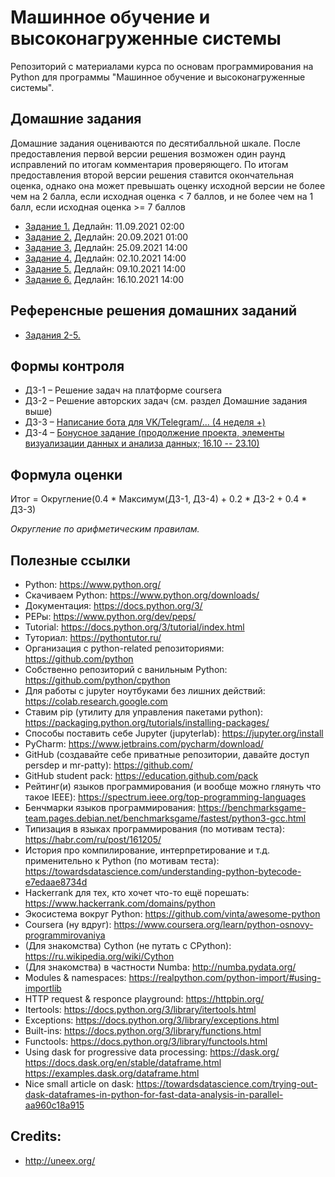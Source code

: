 # Машинное обучение и высоконагруженные системы

Репозиторий с материалами курса по основам программирования на Python для программы "Машинное обучение и высоконагруженные системы".

## Домашние задания

Домашние задания оцениваются по десятибалльной шкале. После предоставления первой версии решения возможен один раунд исправлений по итогам комментария проверяющего. По итогам предоставления второй версии решения ставится окончательная оценка, однако она может превышать оценку исходной версии не более чем на 2 балла, если исходная оценка < 7 баллов, и не более чем на 1 балл, если исходная оценка >= 7 баллов

* [Задание 1.](https://github.com/PersDep/MLHL-python-fall-2021/blob/main/HW1-palindrome.ipynb) Дедлайн: 11.09.2021 02:00
* [Задание 2.](https://github.com/PersDep/MLHL-python-fall-2021/blob/main/HW2-collections.ipynb) Дедлайн: 20.09.2021 01:00
* [Задание 3.](https://github.com/PersDep/MLHL-python-fall-2021/blob/main/HW3-OOP-funcs.ipynb) Дедлайн: 25.09.2021 14:00
* [Задание 4.](https://github.com/PersDep/MLHL-python-fall-2021/blob/main/HW4-OOP+.ipynb) Дедлайн: 02.10.2021 14:00
* [Задание 5.](https://github.com/PersDep/MLHL-python-fall-2021/blob/main/HW5-generators-iterators.ipynb) Дедлайн: 09.10.2021 14:00
* [Задание 6.](https://github.com/PersDep/MLHL-python-fall-2021/blob/main/HW6-collections-OOP-pandas.ipynb) Дедлайн: 16.10.2021 14:00

## Референсные решения домашних заданий

* [Задания 2-5.](https://github.com/PersDep/MLHL-python-fall-2021/blob/main/homeworks-references.ipynb)

## Формы контроля 

* ДЗ-1 – Решение задач на платформе coursera
* ДЗ-2 – Решение авторских задач (см. раздел Домашние задания выше)
* ДЗ-3 – [Написание бота для VK/Telegram/... (4 неделя +) ](https://github.com/PersDep/MLHL-python-fall-2021/blob/main/Project.ipynb)
* ДЗ-4 – [Бонусное задание (продолжение проекта, элементы визуализации данных и анализа данных; 16.10 -- 23.10)](https://github.com/PersDep/MLHL-python-fall-2021/blob/main/Project.ipynb)

## Формула оценки

Итог = Округление(0.4 * Максимум(ДЗ-1, ДЗ-4) + 0.2 * ДЗ-2 + 0.4 * ДЗ-3)

*Округление по арифметическим правилам.*

## Полезные ссылки

* Python: https://www.python.org/
* Скачиваем Python: https://www.python.org/downloads/
* Документация: https://docs.python.org/3/
* PEPы: https://www.python.org/dev/peps/
* Tutorial: https://docs.python.org/3/tutorial/index.html
* Туториал: https://pythontutor.ru/
* Организация с python-related репозиториями: https://github.com/python
* Собственно репозиторий с ванильным Python: https://github.com/python/cpython
* Для работы с jupyter ноутбуками без лишних действий: https://colab.research.google.com
* Ставим pip (утилиту для управления пакетами python): https://packaging.python.org/tutorials/installing-packages/
* Способы поставить себе Jupyter (jupyterlab): https://jupyter.org/install
* PyCharm: https://www.jetbrains.com/pycharm/download/
* GitHub (создавайте себе приватные репозитории, давайте доступ persdep и mr-patty): https://github.com/
* GitHub student pack: https://education.github.com/pack
* Рейтинг(и) языков программирования (и вообще можно глянуть что такое IEEE): https://spectrum.ieee.org/top-programming-languages
* Бенчмарки языков программирования: https://benchmarksgame-team.pages.debian.net/benchmarksgame/fastest/python3-gcc.html
* Типизация в языках программирования (по мотивам теста): https://habr.com/ru/post/161205/
* История про компилирование, интерпретирование и т.д. применительно к Python (по мотивам теста): https://towardsdatascience.com/understanding-python-bytecode-e7edaae8734d
* Hackerrank для тех, кто хочет что-то ещё порешать: https://www.hackerrank.com/domains/python
* Экосистема вокруг Python: https://github.com/vinta/awesome-python
* Coursera (ну вдруг): https://www.coursera.org/learn/python-osnovy-programmirovaniya
* (Для знакомства) Cython (не путать с CPython): https://ru.wikipedia.org/wiki/Cython
* (Для знакомства) в частности Numba: http://numba.pydata.org/
* Modules & namespaces: https://realpython.com/python-import/#using-importlib
* HTTP request & responce playground: https://httpbin.org/
* Itertools: https://docs.python.org/3/library/itertools.html
* Exceptions: https://docs.python.org/3/library/exceptions.html
* Built-ins: https://docs.python.org/3/library/functions.html
* Functools: https://docs.python.org/3/library/functools.html
* Using dask for progressive data processing: https://dask.org/ https://docs.dask.org/en/stable/dataframe.html https://examples.dask.org/dataframe.html
* Nice small article on dask: https://towardsdatascience.com/trying-out-dask-dataframes-in-python-for-fast-data-analysis-in-parallel-aa960c18a915

## Credits:
* http://uneex.org/
